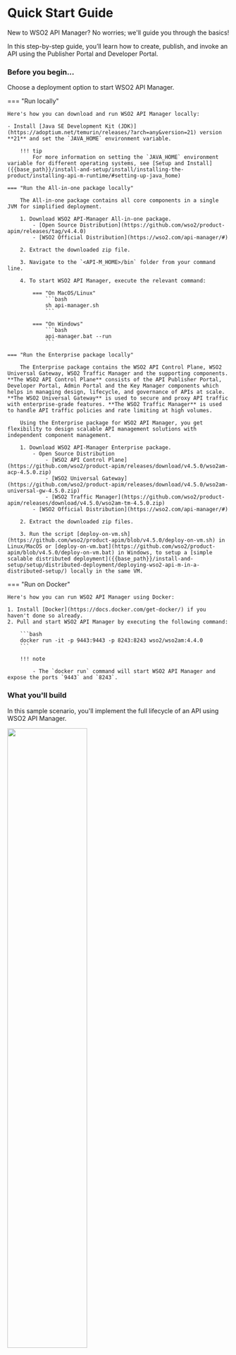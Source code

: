 # Quick Start Guide

New to WSO2 API Manager? No worries; we'll guide you through the basics!

In this step-by-step guide, you’ll learn how to create, publish, and invoke an API using the Publisher Portal and Developer Portal.

### Before you begin...

Choose a deployment option to start WSO2 API Manager.

=== "Run locally"

    Here's how you can download and run WSO2 API Manager locally:

    - Install [Java SE Development Kit (JDK)](https://adoptium.net/temurin/releases/?arch=any&version=21) version **21** and set the `JAVA_HOME` environment variable.
    
        !!! tip
            For more information on setting the `JAVA_HOME` environment variable for different operating systems, see [Setup and Install]({{base_path}}/install-and-setup/install/installing-the-product/installing-api-m-runtime/#setting-up-java_home)

    === "Run the All-in-one package locally"

        The All-in-one package contains all core components in a single JVM for simplified deployment.

        1. Download WSO2 API-Manager All-in-one package.
            - [Open Source Distribution](https://github.com/wso2/product-apim/releases/tag/v4.4.0)
            - [WSO2 Official Distribution](https://wso2.com/api-manager/#)
        
        2. Extract the downloaded zip file.

        3. Navigate to the `<API-M_HOME>/bin` folder from your command line.
        
        4. To start WSO2 API Manager, execute the relevant command:

            === "On MacOS/Linux"
                ```bash
                sh api-manager.sh
                ```
            
            === "On Windows"
                ```bash
                api-manager.bat --run
                ```

    === "Run the Enterprise package locally"

        The Enterprise package contains the WSO2 API Control Plane, WSO2 Universal Gateway, WSO2 Traffic Manager and the supporting components. **The WSO2 API Control Plane** consists of the API Publisher Portal, Developer Portal, Admin Portal and the Key Manager components which helps in managing design, lifecycle, and governance of APIs at scale. **The WSO2 Universal Gateway** is used to secure and proxy API traffic with enterprise-grade features. **The WSO2 Traffic Manager** is used to handle API traffic policies and rate limiting at high volumes.

        Using the Enterprise package for WSO2 API Manager, you get flexibility to design scalable API management solutions with independent component management.

        1. Download WSO2 API-Manager Enterprise package.
            - Open Source Distribution
                - [WSO2 API Control Plane](https://github.com/wso2/product-apim/releases/download/v4.5.0/wso2am-acp-4.5.0.zip)
                - [WSO2 Universal Gateway](https://github.com/wso2/product-apim/releases/download/v4.5.0/wso2am-universal-gw-4.5.0.zip)
                - [WSO2 Traffic Manager](https://github.com/wso2/product-apim/releases/download/v4.5.0/wso2am-tm-4.5.0.zip)
            - [WSO2 Official Distribution](https://wso2.com/api-manager/#)
        
        2. Extract the downloaded zip files.

        3. Run the script [deploy-on-vm.sh](https://github.com/wso2/product-apim/blob/v4.5.0/deploy-on-vm.sh) in Linux/MacOS or [deploy-on-vm.bat](https://github.com/wso2/product-apim/blob/v4.5.0/deploy-on-vm.bat) in Windows, to setup a [simple scalable distributed deployment]({{base_path}}/install-and-setup/setup/distributed-deployment/deploying-wso2-api-m-in-a-distributed-setup/) locally in the same VM.

=== "Run on Docker"

    Here's how you can run WSO2 API Manager using Docker:

    1. Install [Docker](https://docs.docker.com/get-docker/) if you haven't done so already.
    2. Pull and start WSO2 API Manager by executing the following command:

        ```bash
        docker run -it -p 9443:9443 -p 8243:8243 wso2/wso2am:4.4.0
        ```

        !!! note

            - The `docker run` command will start WSO2 API Manager and expose the ports `9443` and `8243`.

### What you'll build

In this sample scenario, you'll implement the full lifecycle of an API using WSO2 API Manager.

<a href="{{base_path}}/assets/img/get_started/apim-qsg-diagram.png"><img src="{{base_path}}/assets/img/get_started/apim-qsg-diagram.png" width="60%"></a>

Here are the steps that we are going to follow:

- [Step 1: Create, Deploy and Publish an API](#step-1-create-deploy-and-publish-an-api)
- [Step 2: Subscribe to the API](#step-2-subscribe-to-the-api)
- [Step 3: Invoke the API](#step-3-invoke-the-api)

Let's get started...

### Step 1: Create, Deploy and Publish an API

Follow the instructions below to create, deploy and publish an API via the Publisher Portal of WSO2 API-M.

1. Navigate to the Publisher Portal.
   
     [https://localhost:9443/publisher](https://localhost:9443/publisher)
     
2. Sign in with **`admin/admin`** as the credentials.
                                                 
     [![Publisher portal home page]({{base_path}}/assets/img/get_started/api-publisher-home.png)]({{base_path}}/assets/img/get_started/api-publisher-home.png)

3. Next, let's create a mock REST service by navigating to [Mocky.io](https://designer.mocky.io/design). You can provide the following configuration in order to create a mock service.
    
    | Field                   | Value                 |
    | ----------------------- |-----------------------|
    | `HTTP Status`           | 200 - OK              |
    | `Response Content Type` | application/json      |
    | `Charset`               | UTF-8                 |
    | `HTTP Response Body`    | `{"hello": "world"}`  |

    Finally click **Generate My HTTP Response** to save and generate the mock service url.

    
4. Select **REST API** from the home screen and then click **Start From Scratch**.
   
    [![Design a new REST API]({{base_path}}/assets/img/get_started/design-new-rest-api.png)]({{base_path}}/assets/img/get_started/design-new-rest-api.png)


5. Enter the API details.

    <table>
    <tr> 
     <th>
     Name
     </th>
     <td>
     HelloWorld
     </td>
     </tr>
     <tr> 
     <th>Context
     </th>
     <td><code>/hello</code>
     </td>
     </tr>
     <tr> 
     <th>Version
     </th>
     <td>1.0.0
     </td>
     </tr>
     <tr> 
     <th>Endpoint
     </th>
     <td><code>https://run.mocky.io/v3/e42a76f0-95f3-4759-b658-dcc2b0c8bacd</code>
     </td>
     </tr>
     </table>
     
6. Click **Create & Publish**.

    [![Create an API]({{base_path}}/assets/img/get_started/api-create.png){: style="width:100%"}]({{base_path}}/assets/img/get_started/api-create.png)

    This will publish your first API on the Developer Portal as well as deploy it on the gateway. You now have an OAuth 2.0 secured REST API that is ready to be consumed.

<a name="subscribe"></a>

### Step 2: Subscribe to the API

Follow the instructions below to subscribe to the API via the Developer Portal of WSO2 API-M.

1. Navigate to the Developer Portal.

     [https://localhost:9443/devportal](https://localhost:9443/devportal)
    
     The published `HelloWorld` API is listed in the Developer Portal as shown below.

     [![Developer Portal home page]({{base_path}}/assets/img/get_started/dev-portal-landing-page.png)]({{base_path}}/assets/img/get_started/dev-portal-landing-page.png)

2. Click **Sign-In** and enter **`admin/admin`** as your credentials to sign in to the Developer Portal.

3. Once you click on the HelloWorld API, you will be redirected to  the API overview page. Then, go ahead and click on the **TRY OUT** button.

     [![API try out]({{base_path}}/assets/img/get_started/try-out.png)]({{base_path}}/assets/img/get_started/try-out.png)

     And with that, we have subscribed to the API using the `DefaultApplication`.

<a name="invoke"></a>

### Step 3: Invoke the API

Follow the instructions below to invoke the created API.

1. Click on **Try Out** &rarr; **API Console** from the left menu. Then, click on **GET TEST KEY** to generate an access token.

    !!! note

        If this is the first time you are using the API console from your browser, open a new tab and navigate to the [https://localhost:8243/](https://localhost:8243/) URL.

        This will prompt your browser to accept the certificate used by the gateway. This is required because by default the gateway uses a self-signed certificate that is not trusted by web browsers.

        When running in production, since a trusted certificate is used, you won't have to do this step.

     [![Test API]({{base_path}}/assets/img/get_started/test-api.png)]({{base_path}}/assets/img/get_started/test-api.png)

2. Click on the `GET` resource of the API to expand the resource and Click **Try It Out**.
   
     [![GET resource]({{base_path}}/assets/img/get_started/expanded-get-resource.png)]({{base_path}}/assets/img/get_started/expanded-get-resource.png)

3. Click **Execute**.

     [![GET resource]({{base_path}}/assets/img/get_started/try-api.png)]({{base_path}}/assets/img/get_started/try-api.png)

     You should see the `{"hello" : "world"}` response from the API. 

     [![Successful response]({{base_path}}/assets/img/get_started/try-it-success.png)]({{base_path}}/assets/img/get_started/try-it-success.png)

__Congratulations!__ With that, you've created, deployed, and published your first API. Next, you subscribed to it and put it to the test. Your journey with WSO2 API Manager has officially begun!
